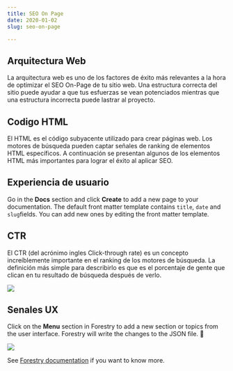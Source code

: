 ```yaml
---
title: SEO On Page
date: 2020-01-02
slug: seo-on-page

---
```

## Arquitectura Web

La arquitectura web es uno de los factores de éxito más relevantes a la hora de optimizar el SEO On-Page de tu sitio web. Una estructura correcta del sitio puede ayudar a que tus esfuerzas se vean potenciados mientras que una estructura incorrecta puede lastrar al proyecto.

## Codigo HTML

El HTML es el código subyacente utilizado para crear páginas web. Los motores de búsqueda pueden captar señales de ranking de elementos HTML específicos. A continuación se presentan algunos de los elementos HTML más importantes para lograr el éxito al aplicar SEO.

## Experiencia de usuario

Go in the **Docs** section and click **Create** to add a new page to your documentation. The default front matter template contains `title`, `date` and `slug`fields. You can add new ones by editing the front matter template.

## CTR

El CTR (del acrónimo ingles Click-through rate) es un concepto increíblemente importante en el ranking de los motores de búsqueda. La definición más simple para describirlo es que es el porcentaje de gente que clican en tu resultado de búsqueda después de verlo.

![](/forestry-front-matter-template.png)

## Senales UX

Click on the **Menu** section in Forestry to add a new section or topics from the user interface. Forestry will write the changes to the JSON file. 🎉

![](/forestry-sidebar-settings.png)

See [Forestry documentation](https://forestry.io/docs) if you want to know more.
